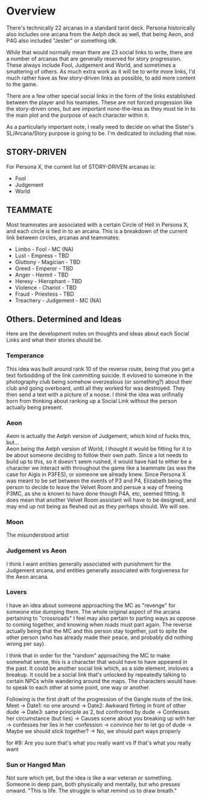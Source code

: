 # Overview
There's technically 22 arcanas in a standard tarot deck. Persona historically also includes one arcana from the Aelph deck as well, that being Aeon, and P4G also included "Jester" or something idk.

While that would normally mean there are 23 social links to write, there are a number of arcanas that are generally reserved for story progression. These always include Fool, Judgement and World, and sometimes a smattering of others. As much extra work as it will be to write more links, I'd much rather have as few story-driven links as possible, to add more content to the game.

There are a few other special social links in the form of the links established between the player and his teamates. These are not forced progession like the story-driven ones, but are important none-the-less as they must tie in to the main plot and the purpose of each character within it.


As a particularly important note, I really need to decide on what the Sister's SL/Arcana/Story purpose is going to be. I'm dedicated to including that now.


## STORY-DRIVEN
For Persona X, the current list of STORY-DRIVEN arcanas is:
- Fool
- Judgement
- World


## TEAMMATE
Most teammates are associated with a certain Circle of Hell in Persona X, and each circle is tied in to an arcana. This is a breakdown of the current link between circles, arcanas and teammates:
- Limbo     - Fool          - MC (NA)
- Lust      - Empress       - TBD
- Gluttony  - Magician      - TBD
- Greed     - Emperor       - TBD
- Anger     - Hermit        - TBD
- Heresy    - Hierophant    - TBD
- Violence  - Chariot       - TBD
- Fraud     - Priestess     - TBD
- Treachery - Judgement     - MC (NA)


## Others. Determined and Ideas
Here are the development notes on thoughts and ideas about each Social Links and what their stories should be.


### Temperance
This idea was built around rank 10 of the reverse route, being that you get a text forbodding of the link committing suicide. It evloved to someone in the photography club being somehow overzealous (or something?) about their club and going overboard, until all they worked for was destroyed. They then send a text with a picture of a noose. I _think_ the idea was orifinally born from thinking about ranking up a Social Link without the person actually being present.


### Aeon
Aeon is actually the Aelph version of Judgement, which kind of fucks this, but...  
Aeon being the Aelph version of World, I thought it would be fitting for it to be about someone deciding to follow their own path. Since a lot needs to build up to this, so it doesn't seem rushed, it would have had to either be a character we interact with throughout the game like a teammate (as was the case for Aigis in P3FES), or someone we already knew. Since Persona X was meant to be set between the events of P3 and P4, Elizabeth being the person to decide to leave the Velvet Room and persue a way of freeing P3MC, as she is known to have done though P4A, etc, seemed fitting. It does mean that another Velvet Room assistant will have to be designed, and may end up not being as fleshed out as they perhaps should. We will see.


### Moon
The misunderstood artist


### Judgement vs Aeon
I think I want entities generally associated with punishment for the Judgement arcana, and entities generally associated with forgiveness for the Aeon arcana.


### Lovers
I have an idea about someone approaching the MC as "revenge" for someone else dumping them. The whole original aspect of the arcana pertaining to "crossroads" I feel may also pertain to parting ways as oppose to coming together, and knowing when roads must part again. The reverse actually being that the MC and this person stay together, just to spite the other person (who has already made their peace, and probably did nothing wrong per say).

I think that in order for the "random" approaching the MC to make somewhat sense, this is a character that would have to have appeared in the past. It could be another social link which, as a side element, invloves a breakup. It could be a social link that's unlocked by repeatedly talking to certain NPCs while wandering around the maps. The characters would have to speak to each other at some point, one way or another.

Following is the first draft of the progression of the 0angle route of the link.
Meet -> Date1: no one around  -> Date2: Awkward flirting in front of other dude -> Date3: same principle as 2, but confronted by dude ->
Confesses her circumstance (but lies) -> Causes scene about you breaking up with her -> confesses her lies in her confession -> convince her to let go of dude ->
Maybe we should stick together? -> No, we should part ways properly


for #9:
Are you sure that's what you really want
vs
If that's what you really want


### Sun or Hanged Man
Not sure which yet, but the idea is like a war veteran or something. Someone in deep pain, both physically and mentally, but who presses onward.
"This is life. The struggle is what remind us to draw breath."
